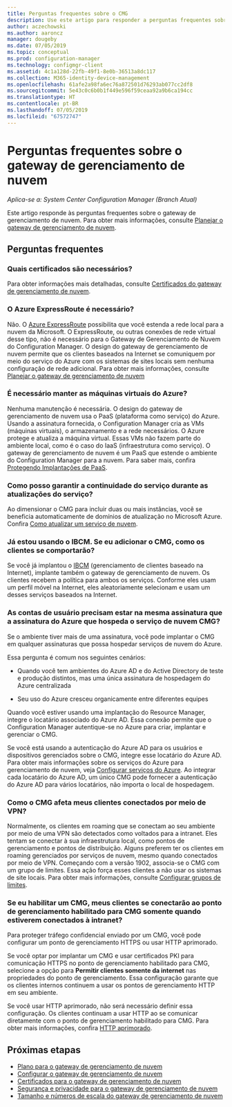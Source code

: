 ```yaml
---
title: Perguntas frequentes sobre o CMG
description: Use este artigo para responder a perguntas frequentes sobre o gateway de gerenciamento de nuvem
author: aczechowski
ms.author: aaroncz
manager: dougeby
ms.date: 07/05/2019
ms.topic: conceptual
ms.prod: configuration-manager
ms.technology: configmgr-client
ms.assetid: 4c1a128d-22fb-49f1-8e0b-36513a8dc117
ms.collection: M365-identity-device-management
ms.openlocfilehash: 61afe2a98fa6ec76a872501d76293ab077cc2df8
ms.sourcegitcommit: 5e43c0c6b0b1f449e596f59ceaa92a9b6ca194cc
ms.translationtype: HT
ms.contentlocale: pt-BR
ms.lasthandoff: 07/05/2019
ms.locfileid: "67572747"
---
```

# <a name="frequently-asked-questions-about-the-cloud-management-gateway"></a>Perguntas frequentes sobre o gateway de gerenciamento de nuvem

*Aplica-se a: System Center Configuration Manager (Branch Atual)*

Este artigo responde às perguntas frequentes sobre o gateway de gerenciamento de nuvem. Para obter mais informações, consulte [Planejar o gateway de gerenciamento de nuvem](/sccm/core/clients/manage/cmg/plan-cloud-management-gateway).


## <a name="frequently-asked-questions"></a>Perguntas frequentes

### <a name="what-certificates-do-i-need"></a>Quais certificados são necessários?

Para obter informações mais detalhadas, consulte [Certificados do gateway de gerenciamento de nuvem](/sccm/core/clients/manage/cmg/certificates-for-cloud-management-gateway).


### <a name="do-i-need-azure-expressroute"></a>O Azure ExpressRoute é necessário?

Não. O [Azure ExpressRoute](/azure/expressroute/expressroute-introduction) possibilita que você estenda a rede local para a nuvem da Microsoft. O ExpressRoute, ou outras conexões de rede virtual desse tipo, não é necessário para o Gateway de Gerenciamento de Nuvem do Configuration Manager. O design do gateway de gerenciamento de nuvem permite que os clientes baseados na Internet se comuniquem por meio do serviço do Azure com os sistemas de sites locais sem nenhuma configuração de rede adicional. Para obter mais informações, consulte [Planejar o gateway de gerenciamento de nuvem](/sccm/core/clients/manage/cmg/plan-cloud-management-gateway)

<!-- SCCMDocs#1659 -->

### <a name="do-i-need-to-maintain-the-azure-virtual-machines"></a>É necessário manter as máquinas virtuais do Azure?

Nenhuma manutenção é necessária. O design do gateway de gerenciamento de nuvem usa o PaaS (plataforma como serviço) do Azure. Usando a assinatura fornecida, o Configuration Manager cria as VMs (máquinas virtuais), o armazenamento e a rede necessários. O Azure protege e atualiza a máquina virtual. Essas VMs não fazem parte do ambiente local, como é o caso do IaaS (infraestrutura como serviço). O gateway de gerenciamento de nuvem é um PaaS que estende o ambiente do Configuration Manager para a nuvem. Para saber mais, confira [Protegendo Implantações de PaaS](/azure/security/security-paas-deployments).


### <a name="how-can-i-ensure-service-continuity-during-service-updates"></a>Como posso garantir a continuidade do serviço durante as atualizações do serviço?

Ao dimensionar o CMG para incluir duas ou mais instâncias, você se beneficia automaticamente de domínios de atualização no Microsoft Azure. Confira [Como atualizar um serviço de nuvem](/azure/cloud-services/cloud-services-update-azure-service).


### <a name="im-already-using-ibcm-if-i-add-cmg-how-do-clients-behave"></a>Já estou usando o IBCM. Se eu adicionar o CMG, como os clientes se comportarão?

Se você já implantou o [IBCM](/sccm/core/clients/manage/plan-internet-based-client-management) (gerenciamento de clientes baseado na Internet), implante também o gateway de gerenciamento de nuvem. Os clientes recebem a política para ambos os serviços. Conforme eles usam um perfil móvel na Internet, eles aleatoriamente selecionam e usam um desses serviços baseados na Internet.


### <a name="do-the-user-accounts-have-to-be-in-the-same-azure-subscription-as-the-subscription-that-hosts-the-cmg-cloud-service"></a>As contas de usuário precisam estar na mesma assinatura que a assinatura do Azure que hospeda o serviço de nuvem CMG?
<!--SCCMDocs-pr issue #2873-->
Se o ambiente tiver mais de uma assinatura, você pode implantar o CMG em qualquer assinaturas que possa hospedar serviços de nuvem do Azure. 

Essa pergunta é comum nos seguintes cenários:  

- Quando você tem ambientes do Azure AD e do Active Directory de teste e produção distintos, mas uma única assinatura de hospedagem do Azure centralizada  

- Seu uso do Azure cresceu organicamente entre diferentes equipes  

Quando você estiver usando uma implantação do Resource Manager, integre o locatário associado do Azure AD. Essa conexão permite que o Configuration Manager autentique-se no Azure para criar, implantar e gerenciar o CMG.  

Se você está usando a autenticação do Azure AD para os usuários e dispositivos gerenciados sobre o CMG, integre esse locatário do Azure AD. Para obter mais informações sobre os serviços do Azure para gerenciamento de nuvem, veja [Configurar serviços do Azure](/sccm/core/servers/deploy/configure/azure-services-wizard). Ao integrar cada locatário do Azure AD, um único CMG pode fornecer a autenticação do Azure AD para vários locatários, não importa o local de hospedagem.

### <a name="how-does-cmg-affect-my-clients-connected-via-vpn"></a>Como o CMG afeta meus clientes conectados por meio de VPN?

Normalmente, os clientes em roaming que se conectam ao seu ambiente por meio de uma VPN são detectados como voltados para a intranet. Eles tentam se conectar à sua infraestrutura local, como pontos de gerenciamento e pontos de distribuição. Alguns preferem ter os clientes em roaming gerenciados por serviços de nuvem, mesmo quando conectados por meio de VPN. Começando com a versão 1902, associa-se o CMG com um grupo de limites. Essa ação força esses clientes a não usar os sistemas de site locais. Para obter mais informações, consulte [Configurar grupos de limites](/sccm/core/clients/manage/cmg/setup-cloud-management-gateway#configure-boundary-groups).

### <a name="if-i-enable-a-cmg-will-my-clients-only-connect-to-the-cmg-enabled-management-point-when-theyre-connected-to-the-intranet"></a>Se eu habilitar um CMG, meus clientes se conectarão ao ponto de gerenciamento habilitado para CMG somente quando estiverem conectados à intranet?

Para proteger tráfego confidencial enviado por um CMG, você pode configurar um ponto de gerenciamento HTTPS ou usar HTTP aprimorado.

Se você optar por implantar um CMG e usar certificados PKI para comunicação HTTPS no ponto de gerenciamento habilitado para CMG, selecione a opção para **Permitir clientes somente da internet** nas propriedades do ponto de gerenciamento. Essa configuração garante que os clientes internos continuem a usar os pontos de gerenciamento HTTP em seu ambiente.

Se você usar HTTP aprimorado, não será necessário definir essa configuração. Os clientes continuam a usar HTTP ao se comunicar diretamente com o ponto de gerenciamento habilitado para CMG. Para obter mais informações, confira [HTTP aprimorado](/sccm/core/plan-design/hierarchy/enhanced-http).

## <a name="next-steps"></a>Próximas etapas

- [Plano para o gateway de gerenciamento de nuvem](/sccm/core/clients/manage/cmg/plan-cloud-management-gateway)
- [Configurar o gateway de gerenciamento de nuvem](/sccm/core/clients/manage/cmg/setup-cloud-management-gateway)
- [Certificados para o gateway de gerenciamento de nuvem](/sccm/core/clients/manage/cmg/certificates-for-cloud-management-gateway)
- [Segurança e privacidade para o gateway de gerenciamento de nuvem](/sccm/core/clients/manage/cmg/security-and-privacy-for-cloud-management-gateway)
- [Tamanho e números de escala do gateway de gerenciamento de nuvem](/sccm/core/plan-design/configs/size-and-scale-numbers#bkmk_cmg)
